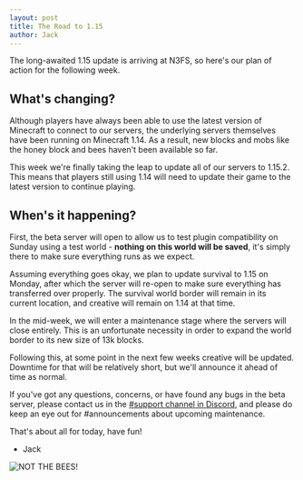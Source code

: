 ```yaml
---
layout: post
title: The Road to 1.15
author: Jack
---
```


The long-awaited 1.15 update is arriving at N3FS, so here's our plan of action for the following week.

<!--more-->

## What's changing?

Although players have always been able to use the latest version of Minecraft to connect to our servers, the underlying servers themselves have been running on Minecraft 1.14. As a result, new blocks and mobs like the honey block and bees haven't been available so far.

This week we're finally taking the leap to update all of our servers to 1.15.2. This means that players still using 1.14 will need to update their game to the latest version to continue playing.

## When's it happening?

First, the beta server will open to allow us to test plugin compatibility on Sunday using a test world - **nothing on this world will be saved**, it's simply there to make sure everything runs as we expect.

Assuming everything goes okay, we plan to update survival to 1.15 on Monday, after which the server will re-open to make sure everything has transferred over properly. The survival world border will remain in its current location, and creative will remain on 1.14 at that time.

In the mid-week, we will enter a maintenance stage where the servers will close entirely. This is an unfortunate necessity in order to expand the world border to its new size of 13k blocks.

Following this, at some point in the next few weeks creative will be updated. Downtime for that will be relatively short, but we'll announce it ahead of time as normal.

If you've got any questions, concerns, or have found any bugs in the beta server, please contact us in the [#support channel in Discord](/discord), and please do keep an eye out for #announcements about upcoming maintenance.

That's about all for today, have fun!

- Jack

![NOT THE BEES!](https://images.amcnetworks.com/ifc.com/wp-content/uploads/2016/08/Nic-Cage-Not-the-bees.gif)
